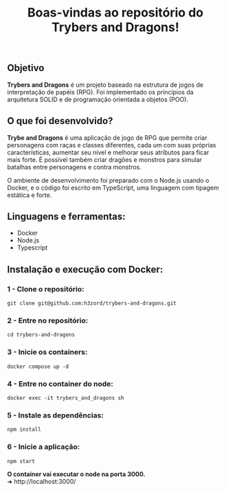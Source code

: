 <h1 align="center">Boas-vindas ao repositório do Trybers and Dragons!</h1>

<br/>

## Objetivo

<strong>Trybers and Dragons</strong> é um projeto baseado na estrutura de jogos de interpretação de papéis (RPG). Foi implementado os princípios da arquitetura SOLID e de programação orientada a objetos (POO).

## O que foi desenvolvido?

<strong>Trybe and Dragons</strong> é uma aplicação de jogo de RPG que permite criar personagens com raças e classes diferentes, cada um com suas próprias características, aumentar seu nível e melhorar seus atributos para ficar mais forte. É possível também criar dragões e monstros para simular batalhas entre personagens e contra monstros.

O ambiente de desenvolvimento foi preparado com o Node.js usando o Docker, e o código foi escrito em TypeScript, uma linguagem com tipagem estática e forte.

## Linguagens e ferramentas:
- Docker
- Node.js
- Typescript

## Instalação e execução com Docker:

### 1 - Clone o repositório:
```
git clone git@github.com:h3zord/trybers-and-dragons.git
```

### 2 - Entre no repositório:
```
cd trybers-and-dragons
```

### 3 - Inicie os containers:
```
docker compose up -d
```

### 4 - Entre no container do node:
```
docker exec -it trybers_and_dragons sh
```

### 5 - Instale as dependências:
```
npm install
```

### 6 - Inicie a aplicação:
```
npm start
```

<strong>O container vai executar o node na porta 3000.</strong>
<br/>
➜ http://localhost:3000/